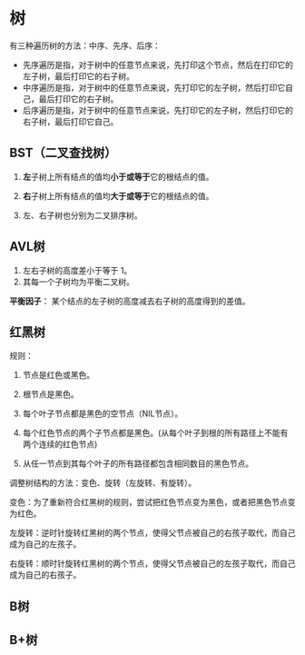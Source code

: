 # 树

有三种遍历树的方法：中序、先序、后序：

- 先序遍历是指，对于树中的任意节点来说，先打印这个节点，然后在打印它的左子树，最后打印它的右子树。
- 中序遍历是指，对于树中的任意节点来说，先打印它的左子树，然后打印它自己，最后打印它的右子树。
- 后序遍历是指，对于树中的任意节点来说，先打印它的左子树，然后打印它的右子树，最后打印它自己。

## BST（二叉查找树）

1. **左**子树上所有结点的值均**小于或等于**它的根结点的值。

2. **右**子树上所有结点的值均**大于或等于**它的根结点的值。

3. 左、右子树也分别为二叉排序树。

## AVL树

1. 左右子树的高度差小于等于 1。
2. 其每一个子树均为平衡二叉树。

**平衡因子**： 某个结点的左子树的高度减去右子树的高度得到的差值。

## 红黑树

规则：

1. 节点是红色或黑色。

2. 根节点是黑色。

3. 每个叶子节点都是黑色的空节点（NIL节点）。

4. 每个红色节点的两个子节点都是黑色。(从每个叶子到根的所有路径上不能有两个连续的红色节点)

5. 从任一节点到其每个叶子的所有路径都包含相同数目的黑色节点。

调整树结构的方法：变色、旋转（左旋转、有旋转）。

变色：为了重新符合红黑树的规则，尝试把红色节点变为黑色，或者把黑色节点变为红色。

左旋转：逆时针旋转红黑树的两个节点，使得父节点被自己的右孩子取代，而自己成为自己的左孩子。

右旋转：顺时针旋转红黑树的两个节点，使得父节点被自己的左孩子取代，而自己成为自己的右孩子。



## B树



## B+树

